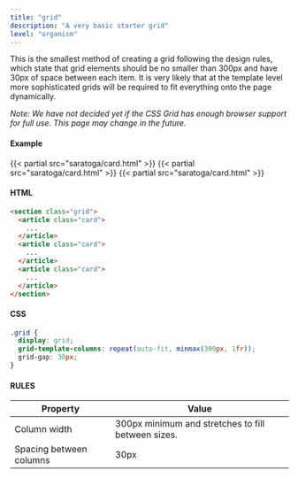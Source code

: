 ```yaml
---
title: "grid"
description: "A very basic starter grid"
level: "organism"
---
```


This is the smallest method of creating a grid following the design rules, which state that grid elements should be no smaller than 300px and have 30px of space between each item. It is very likely that at the template level more sophisticated grids will be required to fit everything onto the page dynamically.

*Note: We have not decided yet if the CSS Grid has enough browser support for full use. This page may change in the future.*

#### Example
<div class="example grid">
  {{< partial src="saratoga/card.html" >}}
  {{< partial src="saratoga/card.html" >}}
  {{< partial src="saratoga/card.html" >}}
</div>

#### HTML
```html
<section class="grid">
  <article class="card"> 
    ...  
  </article>
  <article class="card"> 
    ...  
  </article>
  <article class="card"> 
    ...  
  </article>
</section>
```

#### CSS
```css
.grid {
  display: grid;
  grid-template-columns: repeat(auto-fit, minmax(300px, 1fr));
  grid-gap: 30px;
}
```

#### RULES

Property | Value
--- | ---
Column width | 300px minimum and stretches to fill between sizes.
Spacing between columns | 30px
